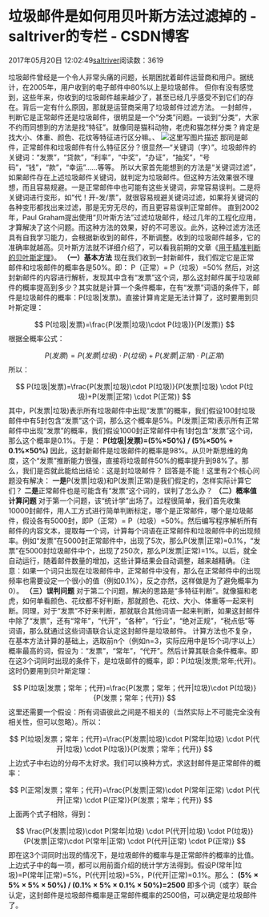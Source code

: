 
# 垃圾邮件是如何用贝叶斯方法过滤掉的 - saltriver的专栏 - CSDN博客


2017年05月20日 12:02:49[saltriver](https://me.csdn.net/saltriver)阅读数：3619


垃圾邮件曾经是一个令人非常头痛的问题，长期困扰着邮件运营商和用户。据统计，在2005年，用户收到的电子邮件中80%以上是垃圾邮件。
但你有没有感觉到，这些年来，你收到的垃圾邮件越来越少了，甚至已经几乎感受不到它们的存在。背后一定有什么原因，那就是运营商采用了垃圾邮件过滤方法。
一封邮件，判断它是正常邮件还是垃圾邮件，很明显是一个“分类”问题。一谈到“分类”，大家不约而同想到的方法是找“特征”。就像同是猫科动物，老虎和猫怎样分类？肯定是找大小、体重、颜色、花纹等特征进行区分嘛。、
![这里写图片描述](https://img-blog.csdn.net/20170520112616773?watermark/2/text/aHR0cDovL2Jsb2cuY3Nkbi5uZXQvc2FsdHJpdmVy/font/5a6L5L2T/fontsize/400/fill/I0JBQkFCMA==/dissolve/70/gravity/SouthEast)
那同是邮件，正常邮件和垃圾邮件有什么特征区分？很显然—“关键词（字）”。垃圾邮件的关键词：“发票”，“贷款”，“利率”，“中奖”，“办证”，“抽奖”，“号码”，“钱”，“款”，“幸运”……等等。
所以大家首先能想到的方法是“关键词过滤”，如果邮件存在上述垃圾邮件关键词，就判定为垃圾邮件。但这种方法效果很不理想，而且容易规避。一是正常邮件中也可能有这些关键词，非常容易误判。二是将关键词进行变形，如“代！开-发/票”，就很容易规避关键词过滤，如果将关键词的各种变形都找出来过滤，那是无穷无尽的，而且更容易误判正常邮件。
直到2002年，Paul Graham提出使用“贝叶斯方法”过滤垃圾邮件，经过几年的工程化应用，才算解决了这个问题。而这种方法的效果，好的不可思议。此外，这种过滤方法还具有自我学习能力，会根据新收到的邮件，不断调整。收到的垃圾邮件越多，它的准确率就越高。贝叶斯方法就不详细介绍了，可以看我前期的文章《[用于精准判断的贝叶斯定理](http://blog.csdn.net/saltriver/article/details/52876579)》。
**（一）基本方法**
现在我们收到一封新邮件，我们假定它是正常邮件和垃圾邮件的概率各是50%。即：
P（正常）= P（垃圾）=50%
然后，对这封新邮件的内容进行解析，发现其中含有“发票”这个词，那么这封邮件属于垃圾邮件的概率提高到多少？其实就是计算一个条件概率，在有“发票”词语的条件下，邮件是垃圾邮件的概率：P(垃圾|发票)。直接计算肯定是无法计算了，这时要用到贝叶斯定理：

$$
P(垃圾|发票)=\frac{P(发票|垃圾)\cdot P(垃圾)}{P(发票)}
$$
根据全概率公式：

$$
P(发票)=P(发票|垃圾) \cdot P(垃圾)+P(发票|正常) \cdot P(正常)
$$
所以：

$$
P(垃圾|发票)=\frac{P(发票|垃圾)\cdot P(垃圾)}{P(发票|垃圾) \cdot P(垃圾)+P(发票|正常) \cdot P(正常)}
$$
其中，P(发票|垃圾)表示所有垃圾邮件中出现“发票”的概率，我们假设100封垃圾邮件中有5封包含“发票”这个词，那么这个概率是5%。P(发票|正常)表示所有正常邮件中出现“发票”的概率，我们假设1000封正常邮件中有1封包含“发票”这个词，那么这个概率是0.1%。于是：
**P(垃圾|发票)=(5%×50%) / (5%×50% + 0.1%×50%)**
因此，这封新邮件是垃圾邮件的概率是98%。从贝叶斯思维的角度，这个“发票”推断能力很强，直接将垃圾邮件50%的概率提升到98%了。那么，我们是否就此能给出结论：这是封垃圾邮件？
回答是不能！这里有2个核心问题没有解决：
**一是**P(发票|垃圾)和P(发票|正常)是我们假定的，怎样实际计算它们？
**二是**正常邮件也是可能含有“发票”这个词的，误判了怎么办？
**（二）概率值计算问题**
对于第一个问题，该“统计学”出场了。过程很简单，我们首先收集10000封邮件，用人工方式进行简单判断标定，哪个是正常邮件，哪个是垃圾邮件，假设各有5000封，即P（正常）= P（垃圾）=50%。然后编写程序解析所有邮件的内容文本，提取每一个词，计算每个词语在正常邮件和垃圾邮件中的出现频率。例如“发票”在5000封正常邮件中，出现了5次，那么P(发票|正常)=0.1%，“发票”在5000封垃圾邮件中个，出现了250次，那么P(发票|正常)=1%。以后，就全自动运行，随着邮件数量的增加，这些计算结果会自动调整，越来越精确。（注意：如果一个词只出现在垃圾邮件中，正常邮件中没有，那么在正常邮件中的出现频率也需要设定一个很小的值（例如0.1%），反之亦然，这样做是为了避免概率为0）。
**（三）误判问题**
对于第二个问题，解决的思路是“多特征判断”。就像猫和老虎，如何单看颜色、花纹都不好判断，那就颜色、花纹、大小、体重等一起来判断。同理，对于“发票”不好来判断，那就联合其他词语一起来判断，如果这封邮件中除了“发票”，还有“常年”，“代开”，“各种”，“行业”，“绝对正规”，“税点低”等词语，那么就通过这些词语联合认定这封邮件是垃圾邮件。
计算方法也不复杂，在基本方法计算的基础上，选取前n个（例如n=3，实际应用中是15个词/字以上）概率最高的词，假设为：“发票”，“常年”，“代开”。然后计算其联合条件概率。即在这3个词同时出现的条件下，是垃圾邮件的概率，即：P(垃圾|发票;常年;代开)。这时仍要用到贝叶斯定理：

$$
P(垃圾|发票；常年；代开)=\frac{P(发票；常年；代开|垃圾)\cdot P(垃圾)}{P(发票；常年；代开)}
$$
这里还需要一个假设：所有词语彼此之间是不相关的（当然实际上不可能完全没有相关性，但可以忽略）。所以：

$$
P(垃圾|发票；常年；代开)=\frac{P(发票|垃圾)\cdot P(常年|垃圾) \cdot P(代开|垃圾)  \cdot P(垃圾)}{P(发票；常年；代开)}
$$
上边式子中右边的分母不太好求。我们可以换种方式，求这封邮件是正常邮件的概率：

$$
P(正常|发票；常年；代开)=\frac{P(发票|正常)\cdot P(常年|正常) \cdot P(代开|正常)  \cdot P(正常)}{P(发票；常年；代开)}
$$
上面两个式子相除，得到：

$$
\frac{P(发票|垃圾)\cdot P(常年|垃圾) \cdot P(代开|垃圾)  \cdot P(垃圾)}{P(发票|正常)\cdot P(常年|正常) \cdot P(代开|正常)  \cdot P(正常)}
$$
即在这3个词同时出现的情况下，是垃圾邮件的概率与是正常邮件的概率的比值。上边式子中的每一项，都可以用前面介绍的统计学方法得到。假设P(常年|垃圾)=P(常年|正常)=5%，P(代开|垃圾)=5%，P(代开|正常)=0.1%。那么：
**(5% × 5% × 5% × 50%) / (0.1% × 5% × 0.1% × 50%)=2500**
即多个词（或字）联合认定，这封邮件是垃圾邮件概率是正常邮件概率的2500倍，可以确定是垃圾邮件了。

